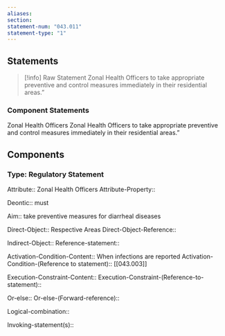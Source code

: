 ```yaml
---
aliases: 
section: 
statement-num: "043.011"
statement-type: "1"
---
```

## Statements 
> [!info] Raw Statement
> Zonal Health Officers to take appropriate preventive and control measures immediately in their residential areas.”  
> 

### Component Statements
Zonal Health Officers 
Zonal Health Officers to take appropriate preventive and control measures immediately in their residential areas.”  
## Components
### Type: Regulatory Statement
Attribute:: Zonal Health Officers
Attribute-Property::

Deontic:: must

Aim:: take preventive measures for diarrheal diseases

Direct-Object:: Respective Areas
Direct-Object-Reference:: 

Indirect-Object::
	Reference-statement::

Activation-Condition-Content:: When infections are reported
	Activation-Condition-(Reference to statement):: [[043.003]]

Execution-Constraint-Content::
	Execution-Constraint-(Reference-to-statement)::

Or-else::
	Or-else-(Forward-reference)::

Logical-combination::

Invoking-statement(s)::